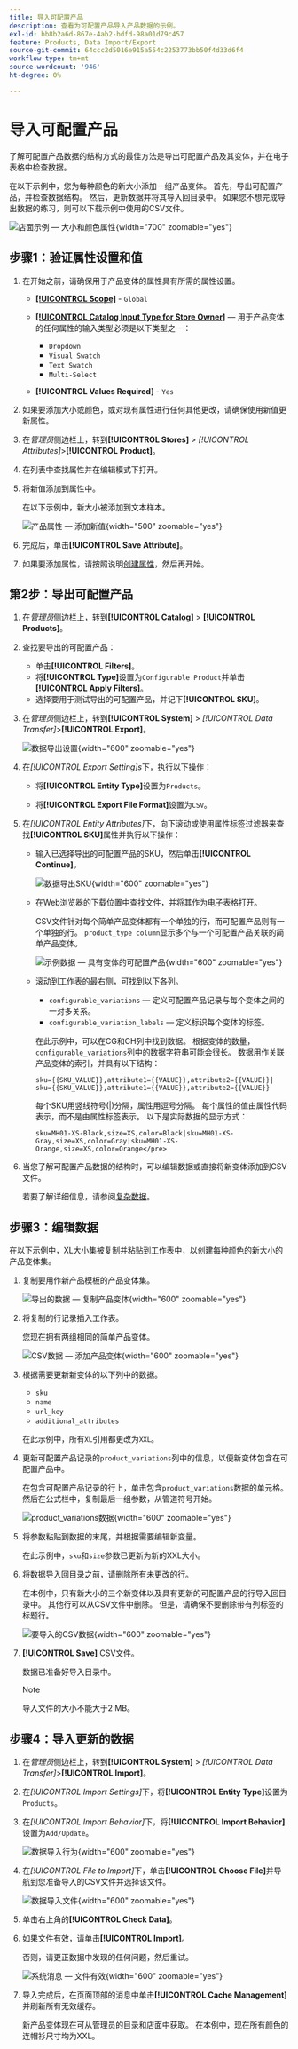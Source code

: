 ```yaml
---
title: 导入可配置产品
description: 查看为可配置产品导入产品数据的示例。
exl-id: bb8b2a6d-867e-4ab2-bdfd-98a01d79c457
feature: Products, Data Import/Export
source-git-commit: 64ccc2d5016e915a554c2253773bb50f4d33d6f4
workflow-type: tm+mt
source-wordcount: '946'
ht-degree: 0%

---
```


# 导入可配置产品

了解可配置产品数据的结构方式的最佳方法是导出可配置产品及其变体，并在电子表格中检查数据。

在以下示例中，您为每种颜色的新大小添加一组产品变体。 首先，导出可配置产品，并检查数据结构。 然后，更新数据并将其导入回目录中。 如果您不想完成导出数据的练习，则可以下载示例中使用的CSV文件。

![店面示例 — 大小和颜色属性](./assets/storefront-hoodie-new-size.png){width="700" zoomable="yes"}

## 步骤1：验证属性设置和值

1. 在开始之前，请确保用于产品变体的属性具有所需的属性设置。

   - [**[!UICONTROL Scope]**](../getting-started/websites-stores-views.md#scope-settings) - `Global`
   - [**[!UICONTROL Catalog Input Type for Store Owner]**](data-attributes-product.md) — 用于产品变体的任何属性的输入类型必须是以下类型之一：

      - `Dropdown`
      - `Visual Swatch`
      - `Text Swatch`
      - `Multi-Select`

   - **[!UICONTROL Values Required]** - `Yes`

1. 如果要添加大小或颜色，或对现有属性进行任何其他更改，请确保使用新值更新属性。

1. 在&#x200B;_管理员_&#x200B;侧边栏上，转到&#x200B;**[!UICONTROL Stores]** > _[!UICONTROL Attributes]_>**[!UICONTROL Product]**。

1. 在列表中查找属性并在编辑模式下打开。

1. 将新值添加到属性中。

   在以下示例中，新大小被添加到文本样本。

   ![产品属性 — 添加新值](./assets/data-transfer-configurable-product-add-new-attribute-value.png){width="500" zoomable="yes"}

1. 完成后，单击&#x200B;**[!UICONTROL Save Attribute]**。

1. 如果要添加属性，请按照说明[创建属性](../catalog/attribute-product-create.md)，然后再开始。

## 第2步：导出可配置产品

1. 在&#x200B;_管理员_&#x200B;侧边栏上，转到&#x200B;**[!UICONTROL Catalog]** > **[!UICONTROL Products]**。

1. 查找要导出的可配置产品：

   - 单击&#x200B;**[!UICONTROL Filters]**。
   - 将&#x200B;**[!UICONTROL Type]**&#x200B;设置为`Configurable Product`并单击&#x200B;**[!UICONTROL Apply Filters]**。
   - 选择要用于测试导出的可配置产品，并记下&#x200B;**[!UICONTROL SKU]**。

1. 在&#x200B;_管理员_&#x200B;侧边栏上，转到&#x200B;**[!UICONTROL System]** > _[!UICONTROL Data Transfer]_>**[!UICONTROL Export]**。

   ![数据导出设置](./assets/data-transfer-export-settings.png){width="600" zoomable="yes"}

1. 在&#x200B;_[!UICONTROL Export Setting]s_&#x200B;下，执行以下操作：

   - 将&#x200B;**[!UICONTROL Entity Type]**&#x200B;设置为`Products`。

   - 将&#x200B;**[!UICONTROL Export File Format]**&#x200B;设置为`CSV`。

1. 在&#x200B;_[!UICONTROL Entity Attributes]_&#x200B;下，向下滚动或使用属性标签过滤器来查找&#x200B;**[!UICONTROL SKU]**&#x200B;属性并执行以下操作：

   - 输入已选择导出的可配置产品的SKU，然后单击&#x200B;**[!UICONTROL Continue]**。

     ![数据导出SKU](./assets/data-transfer-export-sku.png){width="600" zoomable="yes"}

   - 在Web浏览器的下载位置中查找文件，并将其作为电子表格打开。

     CSV文件针对每个简单产品变体都有一个单独的行，而可配置产品则有一个单独的行。 `product_type column`显示多个与一个可配置产品关联的简单产品变体。

     ![示例数据 — 具有变体的可配置产品](./assets/data-transfer-csv-configurable-product.png){width="600" zoomable="yes"}

   - 滚动到工作表的最右侧，可找到以下各列。

      - `configurable_variations` — 定义可配置产品记录与每个变体之间的一对多关系。
      - `configurable_variation_labels` — 定义标识每个变体的标签。

     在此示例中，可以在CG和CH列中找到数据。 根据变体的数量，`configurable_variations`列中的数据字符串可能会很长。 数据用作关联产品变体的索引，并具有以下结构：

     ```text
     sku={{SKU_VALUE}},attribute1={{VALUE}},attribute2={{VALUE}}| sku={{SKU_VALUE}},attribute1={{VALUE}},attribute2={{VALUE}}
     ```

     每个SKU用竖线符号(|)分隔，属性用逗号分隔。 每个属性的值由属性代码表示，而不是由属性标签表示。 以下是实际数据的显示方式：

     ```text
     sku=MH01-XS-Black,size=XS,color=Black|sku=MH01-XS-Gray,size=XS,color=Gray|sku=MH01-XS-Orange,size=XS,color=Orange</pre>
     ```

1. 当您了解可配置产品数据的结构时，可以编辑数据或直接将新变体添加到CSV文件。

   若要了解详细信息，请参阅[复杂数据](data-attributes-product.md#complex-product-data-attributes)。

## 步骤3：编辑数据

在以下示例中，XL大小集被复制并粘贴到工作表中，以创建每种颜色的新大小的产品变体集。

1. 复制要用作新产品模板的产品变体集。

   ![导出的数据 — 复制产品变体](./assets/data-transfer-export-configurable-copy-rows.png){width="600" zoomable="yes"}

1. 将复制的行记录插入工作表。

   您现在拥有两组相同的简单产品变体。

   ![CSV数据 — 添加产品变体](./assets/data-transfer-export-configurable-copy-rows.png){width="600" zoomable="yes"}

1. 根据需要更新新变体的以下列中的数据。

   - `sku`
   - `name`
   - `url_key`
   - `additional_attributes`

   在此示例中，所有`XL`引用都更改为`XXL`。

1. 更新可配置产品记录的`product_variations`列中的信息，以便新变体包含在可配置产品中。

   在包含可配置产品记录的行上，单击包含`product_variations`数据的单元格。 然后在公式栏中，复制最后一组参数，从管道符号开始。

   ![product_variations数据](./assets/data-transfer-export-configurable-product-product-variations-data.png){width="600" zoomable="yes"}

1. 将参数粘贴到数据的末尾，并根据需要编辑新变量。

   在此示例中，`sku`和`size`参数已更新为新的XXL大小。

1. 将数据导入回目录之前，请删除所有未更改的行。

   在本例中，只有新大小的三个新变体以及具有更新的可配置产品的行导入回目录中。 其他行可以从CSV文件中删除。 但是，请确保不要删除带有列标签的标题行。

   ![要导入的CSV数据](./assets/data-transfer-csv-configurable-product-data-ready-to-import.png){width="600" zoomable="yes"}

1. **[!UICONTROL Save]** CSV文件。

   数据已准备好导入目录中。

   >[!NOTE]
   >
   >导入文件的大小不能大于2 MB。

## 步骤4：导入更新的数据

1. 在&#x200B;_管理员_&#x200B;侧边栏上，转到&#x200B;**[!UICONTROL System]** > _[!UICONTROL Data Transfer]_>**[!UICONTROL Import]**。

1. 在&#x200B;_[!UICONTROL Import Settings]_&#x200B;下，将&#x200B;**[!UICONTROL Entity Type]**&#x200B;设置为`Products`。

1. 在&#x200B;_[!UICONTROL Import Behavior]_&#x200B;下，将&#x200B;**[!UICONTROL Import Behavior]**&#x200B;设置为`Add/Update`。

   ![数据导入行为](./assets/data-transfer-configurable-product-import-behavior.png){width="600" zoomable="yes"}

1. 在&#x200B;_[!UICONTROL File to Import]_&#x200B;下，单击&#x200B;**[!UICONTROL Choose File]**&#x200B;并导航到您准备导入的CSV文件并选择该文件。

   ![数据导入文件](./assets/data-import-file-to-import.png){width="600" zoomable="yes"}

1. 单击右上角的&#x200B;**[!UICONTROL Check Data]**。

1. 如果文件有效，请单击&#x200B;**[!UICONTROL Import]**。

   否则，请更正数据中发现的任何问题，然后重试。

   ![系统消息 — 文件有效](./assets/data-transfer-configurable-product-import-validation-results.png){width="600" zoomable="yes"}

1. 导入完成后，在页面顶部的消息中单击&#x200B;**[!UICONTROL Cache Management]**&#x200B;并刷新所有无效缓存。

   新产品变体现在可从管理员的目录和店面中获取。 在本例中，现在所有颜色的连帽衫尺寸均为XXL。
